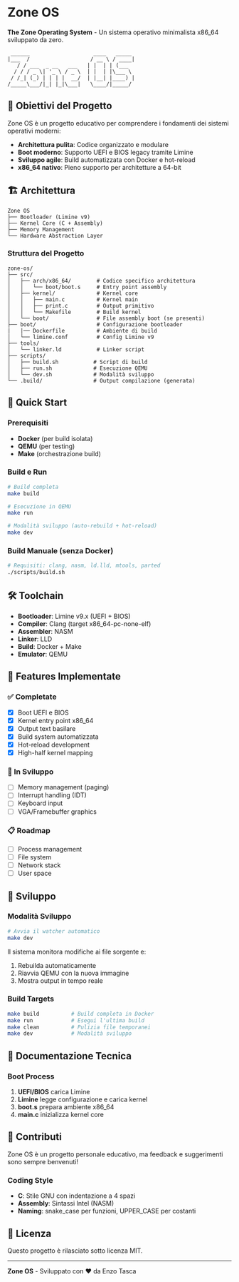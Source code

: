 # Zone OS

**The Zone Operating System** - Un sistema operativo minimalista x86_64 sviluppato da zero.

```
 ______                    ____   _____
|___  /                   / __ \ / ____|
   / / ___  _ __   ___   | |  | | (___
  / / / _ \| '_ \ / _ \  | |  | |\___ \
 / /_| (_) | | | |  __/  | |__| |____) |
/_____\___/|_| |_|\___|   \____/|_____/
```

## 🎯 Obiettivi del Progetto

Zone OS è un progetto educativo per comprendere i fondamenti dei sistemi operativi moderni:

- **Architettura pulita**: Codice organizzato e modulare
- **Boot moderno**: Supporto UEFI e BIOS legacy tramite Limine
- **Sviluppo agile**: Build automatizzata con Docker e hot-reload
- **x86_64 nativo**: Pieno supporto per architetture a 64-bit

## 🏗️ Architettura

```
Zone OS
├── Bootloader (Limine v9)
├── Kernel Core (C + Assembly)
├── Memory Management
└── Hardware Abstraction Layer
```

### Struttura del Progetto

```
zone-os/
├── src/
│   ├── arch/x86_64/        # Codice specifico architettura
│   │   └── boot/boot.s     # Entry point assembly
│   ├── kernel/             # Kernel core
│   │   ├── main.c          # Kernel main
│   │   ├── print.c         # Output primitivo
│   │   └── Makefile        # Build kernel
│   └── boot/               # File assembly boot (se presenti)
├── boot/                   # Configurazione bootloader
|   |── Dockerfile          # Ambiente di build
│   └── limine.conf         # Config Limine v9
├── tools/
│   └── linker.ld           # Linker script
├── scripts/
│   ├── build.sh           # Script di build
│   ├── run.sh             # Esecuzione QEMU
│   └── dev.sh             # Modalità sviluppo
└── .build/                # Output compilazione (generata)
```

## 🚀 Quick Start

### Prerequisiti

- **Docker** (per build isolata)
- **QEMU** (per testing)
- **Make** (orchestrazione build)

### Build e Run

```bash
# Build completa
make build

# Esecuzione in QEMU
make run

# Modalità sviluppo (auto-rebuild + hot-reload)
make dev
```

### Build Manuale (senza Docker)

```bash
# Requisiti: clang, nasm, ld.lld, mtools, parted
./scripts/build.sh
```

## 🛠️ Toolchain

- **Bootloader**: Limine v9.x (UEFI + BIOS)
- **Compiler**: Clang (target x86_64-pc-none-elf)
- **Assembler**: NASM
- **Linker**: LLD
- **Build**: Docker + Make
- **Emulator**: QEMU

## 🧪 Features Implementate

### ✅ Completate

- [x] Boot UEFI e BIOS
- [x] Kernel entry point x86_64
- [x] Output text basilare
- [x] Build system automatizzata
- [x] Hot-reload development
- [x] High-half kernel mapping

### 🚧 In Sviluppo

- [ ] Memory management (paging)
- [ ] Interrupt handling (IDT)
- [ ] Keyboard input
- [ ] VGA/Framebuffer graphics

### 📋 Roadmap

- [ ] Process management
- [ ] File system
- [ ] Network stack
- [ ] User space

## 🔧 Sviluppo

### Modalità Sviluppo

```bash
# Avvia il watcher automatico
make dev
```

Il sistema monitora modifiche ai file sorgente e:

1. Rebuilda automaticamente
2. Riavvia QEMU con la nuova immagine
3. Mostra output in tempo reale

### Build Targets

```bash
make build          # Build completa in Docker
make run            # Esegui l'ultima build
make clean          # Pulizia file temporanei
make dev            # Modalità sviluppo
```

## 📖 Documentazione Tecnica

### Boot Process

1. **UEFI/BIOS** carica Limine
2. **Limine** legge configurazione e carica kernel
3. **boot.s** prepara ambiente x86_64
4. **main.c** inizializza kernel core

## 🤝 Contributi

Zone OS è un progetto personale educativo, ma feedback e suggerimenti sono sempre benvenuti!

### Coding Style

- **C**: Stile GNU con indentazione a 4 spazi
- **Assembly**: Sintassi Intel (NASM)
- **Naming**: snake_case per funzioni, UPPER_CASE per costanti

## 📄 Licenza

Questo progetto è rilasciato sotto licenza MIT.

---

**Zone OS** - Sviluppato con ❤️ da Enzo Tasca
